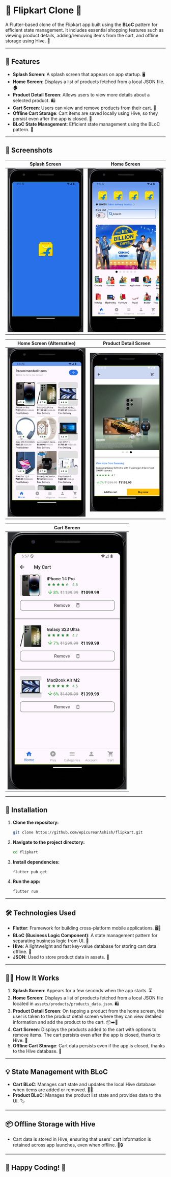 # 📱 Flipkart Clone 🛒

A Flutter-based clone of the Flipkart app built using the **BLoC** pattern for efficient state management. It includes essential shopping features such as viewing product details, adding/removing items from the cart, and offline storage using Hive. 🚀

---

## 🌟 Features

- **Splash Screen**: A splash screen that appears on app startup. 🖥️
- **Home Screen**: Displays a list of products fetched from a local JSON file. 🏠
- **Product Detail Screen**: Allows users to view more details about a selected product. 🛍️
- **Cart Screen**: Users can view and remove products from their cart. 🛒
- **Offline Cart Storage**: Cart items are saved locally using Hive, so they persist even after the app is closed. 💾
- **BLoC State Management**: Efficient state management using the BLoC pattern. 🧠

---

## 📸 Screenshots

| Splash Screen | Home Screen |
|--------------|------------|
| ![Splash Screen](assets/screenshots/splash_screen.png) | ![Home Screen](assets/screenshots/home_screen.png) |

| Home Screen (Alternative) | Product Detail Screen |
|--------------------------|----------------------|
| ![Home Screen](assets/screenshots/home_screen2.png) | ![Product Detail Screen](assets/screenshots/product_detail_screen.png) |

| Cart Screen |
|------------|
| ![Cart Screen](assets/screenshots/cart_screen.png) |

---

## 🚀 Installation

1. **Clone the repository:**
   ```bash
   git clone https://github.com/epicureanAshish/flipkart.git
   ```

2. **Navigate to the project directory:**
   ```bash
   cd flipkart
   ```

3. **Install dependencies:**
   ```bash
   flutter pub get
   ```

4. **Run the app:**
   ```bash
   flutter run
   ```

---

## 🛠️ Technologies Used

- **Flutter**: Framework for building cross-platform mobile applications. 🖥️📱
- **BLoC (Business Logic Component)**: A state management pattern for separating business logic from UI. 🧠
- **Hive**: A lightweight and fast key-value database for storing cart data offline. 💾
- **JSON**: Used to store product data in assets. 📄

---

## 🧑‍💻 How It Works

1. **Splash Screen**: Appears for a few seconds when the app starts. ⏳
2. **Home Screen**: Displays a list of products fetched from a local JSON file located in `assets/products/products_data.json`. 🛍️
3. **Product Detail Screen**: On tapping a product from the home screen, the user is taken to the product detail screen where they can view detailed information and add the product to the cart. 📦➡️🛒
4. **Cart Screen**: Displays the products added to the cart with options to remove items. The cart persists even after the app is closed, thanks to Hive. 💾
5. **Offline Cart Storage**: Cart data persists even if the app is closed, thanks to the Hive database. 📲

---

## 💡 State Management with BLoC

- **Cart BLoC**: Manages cart state and updates the local Hive database when items are added or removed. 🛒🔄
- **Product BLoC**: Manages the product list state and provides data to the UI. 🏷️

---

## 📦 Offline Storage with Hive

- Cart data is stored in Hive, ensuring that users' cart information is retained across app launches, even when offline. 💾🔒

---

## 🎉 Happy Coding! 🚀